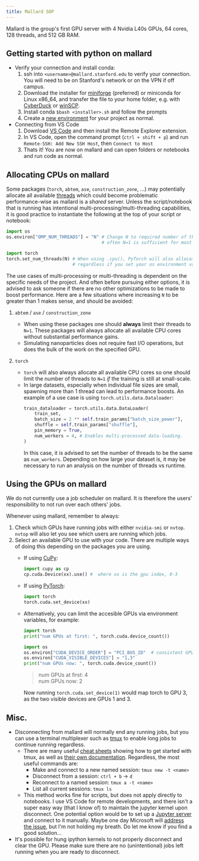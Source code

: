 ```yaml
---
title: Mallard SOP
---
```


Mallard is the group's first GPU server with 4 Nvidia L40s GPUs, 64 cores, 128 threads, and 512 GB RAM. 

## Getting started with python on mallard
- Verify your connection and install conda:
    1. ssh into `<username>@mallard.stanford.edu` to verify your connection. You will need to be on Stanford's network or on the VPN if off campus.
    2. Download the installer for [miniforge](https://conda-forge.org/download/) (preferred) or miniconda for Linux x86_64, and transfer the file to your home folder, e.g. with [CyberDuck](https://cyberduck.io/) or [winSCP](https://winscp.net/eng/index.php).
    3. Install conda `$bash <installer>.sh` and follow the prompts
    4. Create a [new environment](https://docs.conda.io/projects/conda/en/latest/user-guide/tasks/manage-environments.html) for your project as normal.
- Connecting from VS Code
    1. Download [VS Code](https://code.visualstudio.com/download) and then install the Remote Explorer extension.
    2. In VS Code, open the command prompt (`ctrl + shift + p`) and run `Remote-SSH: Add New SSH Host`, then `Connect to Host`
    3. Thats it! You are now on mallard and can open folders or notebooks and run code as normal.

## Allocating CPUs on mallard

Some packages (`torch`, `abtem`, `ase`, `construction_zone`, ...) may potentially allocate all available [threads](https://www.liquidweb.com/blog/difference-cpu-cores-thread/#h-the-difference-between-cores-vs-threads) which could become problematic performance-wise as mallard is a *shared* server. Unless the script/notebook that is running has intentional multi-processing/multi-threading capabilities, it is good practice to instantiate the following at the top of your script or notebook:

```python
import os
os.environ["OMP_NUM_THREADS"] = "N" # Change N to required number of threads, 
                                    # often N=1 is sufficient for most workloads.

import torch
torch.set_num_threads(N) # When using .cpu(), PyTorch will also allocate all cores
                         # regardless if you set your os environment variable.
```

The use cases of multi-processing or multi-threading is dependent on the specific needs of the project. And often before pursuing either options, it is advised to ask someone if there are no other optimizations to be made to boost performance. Here are a few situations where increasing `N` to be greater than 1 makes sense, and should be avoided:

1. `abtem` / `ase` / `construction_zone`
    - When using these packages one should **always** limit their threads to `N=1`. These packages will always allocate all available CPU cores without substantial performance gains. 
    - Simulating nanoparticles does not require fast I/O operations, but does the bulk of the work on the specified GPU.

2. `torch`
    - `torch` will also always allocate all available CPU cores so one should limit the number of threads to `N=1` *if* the training is still at small-scale. 
    - In large datasets, especially when individual file sizes are small, spawning more than 1 thread can lead to performance boosts. An example of a use case is using `torch.utils.data.Dataloader`:
        ```python
        train_dataloader = torch.utils.data.DataLoader(
            train_set,
            batch_size = 2 ** self.train_params["batch_size_power"],
            shuffle = self.train_params["shuffle"],
            pin_memory = True,
            num_workers = 4, # Enables multi-processed data-loading.
        )
        ```
        In this case, it is advised to set the number of threads to be the same as `num_workers`. Depending on how large your dataset is, it may be necessary to run an analysis on the number of threads vs runtime.
    

    
## Using the GPUs on mallard  
We do not currently use a job scheduler on mallard. It is therefore the users' responsibility to not run over each others' jobs.  

Whenever using mallard, remember to always: 
1. Check which GPUs have running jobs with either `nvidia-smi` or `nvtop`. `nvtop` will also let you see which users are running which jobs.
2. Select an available GPU to use with your code. There are multiple ways of doing this depending on the packages you are using.
    - If using [CuPy](https://cupy.dev/):
        ```python
        import cupy as cp
        cp.cuda.Device(xx).use() #  where xx is the gpu index, 0-3
        ```
    - If using [PyTorch](https://pytorch.org/):
        ```python
        import torch
        torch.cuda.set_device(xx)
        ```
    - Alternatively, you can limit the accesible GPUs via environment variables, for example:
        ```python
        import torch
        print("num GPUs at first: ", torch.cuda.device_count())

        import os
        os.environ["CUDA_DEVICE_ORDER"] = "PCI_BUS_ID"  # consistent GPU ordering
        os.environ["CUDA_VISIBLE_DEVICES"] = "1,3" 
        print("num GPUs now: ", torch.cuda.device_count())
        ```
        > num GPUs at first: 4  
        > num GPUs now: 2  

        Now running `torch.cuda.set_device(1)` would map torch to GPU 3, as the two visible devices are GPUs 1 and 3. 

## Misc.
- Disconnecting from mallard will normally end any running jobs, but you can use a terminal multiplexer such as [tmux](https://github.com/tmux/tmux/wiki) to enable long jobs to continue running regardless.
    - There are many useful [cheat sheets](https://is.gd/MZGSSw) showing how to get started with tmux, as well as [their own documentation](https://github.com/tmux/tmux/wiki/Getting-Started). Regardless, the most useful commands are: 
        - Make and connect to a new named session: `tmux new -t <name>`
        - Disconnect from a session: `ctrl + b` $\rightarrow$ `d`
        - Reconnect to a named session: `tmux a -t <name>`
        - List all current sessions: `tmux ls` 
    - This method works fine for scripts, but does not apply directly to notebooks. I use VS Code for remote developments, and there isn't a super easy way (that I know of) to maintain the jupyter kernel upon disconnect. One potential option would be to set up a [Jupyter server](https://github.com/microsoft/vscode-jupyter/issues/1378#issuecomment-1819466769) and connect to it manually. Maybe one day Microsoft will [address the issue](https://github.com/microsoft/vscode-jupyter/issues/3998), but I'm not holding my breath. Do let me know if you find a good solution...
- It's possible for hung ipython kernels to not properly disconnect and clear the GPU. Please make sure there are no (unintentional) jobs left running when you are ready to disconnect. 